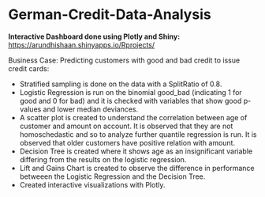 # German-Credit-Data-Analysis

**Interactive Dashboard done using Plotly and Shiny:** https://arundhishaan.shinyapps.io/Rprojects/  

Business Case:
Predicting customers with good and bad credit to issue credit cards:
  - Stratified sampling is done on the data with a SplitRatio of 0.8.
  - Logistic Regression is run on the binomial good_bad (indicating 1 for good and 0 for bad) and it is checked with variables that show good p-values and lower median deviances.
  - A scatter plot is created to understand the correlation between age of customer and amount on account. It is observed that they are not homoschedastic and so to analyze further quantile regression is run. It is observed that older customers have positive relation with amount.
  - Decision Tree is created where it shows age as an insignificant variable differing from the results on the logistic regression.
  - Lift and Gains Chart is created to observe the difference in performance betweeen the Logistic Regression and the Decision Tree.
  - Created interactive visualizations with Plotly.
  

